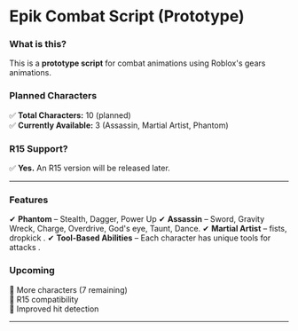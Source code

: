 # **Epik Combat Script (Prototype)**  

### **What is this?**  
This is a **prototype script** for combat animations using Roblox's gears animations.  

### **Planned Characters**  
✅ **Total Characters:** 10 (planned)  
✅ **Currently Available:** 3 (Assassin, Martial Artist, Phantom)  

### **R15 Support?**  
✅ **Yes.** An R15 version will be released later.  

---

### **Features**  
✔ **Phantom** – Stealth, Dagger, Power Up
✔ **Assassin** – Sword, Gravity Wreck, Charge, Overdrive, God's eye, Taunt, Dance.
✔ **Martial Artist** – fists, dropkick  .
✔ **Tool-Based Abilities** – Each character has unique tools for attacks  .

### **Upcoming**  
🔹 More characters (7 remaining)  
🔹 R15 compatibility  
🔹 Improved hit detection  

---
